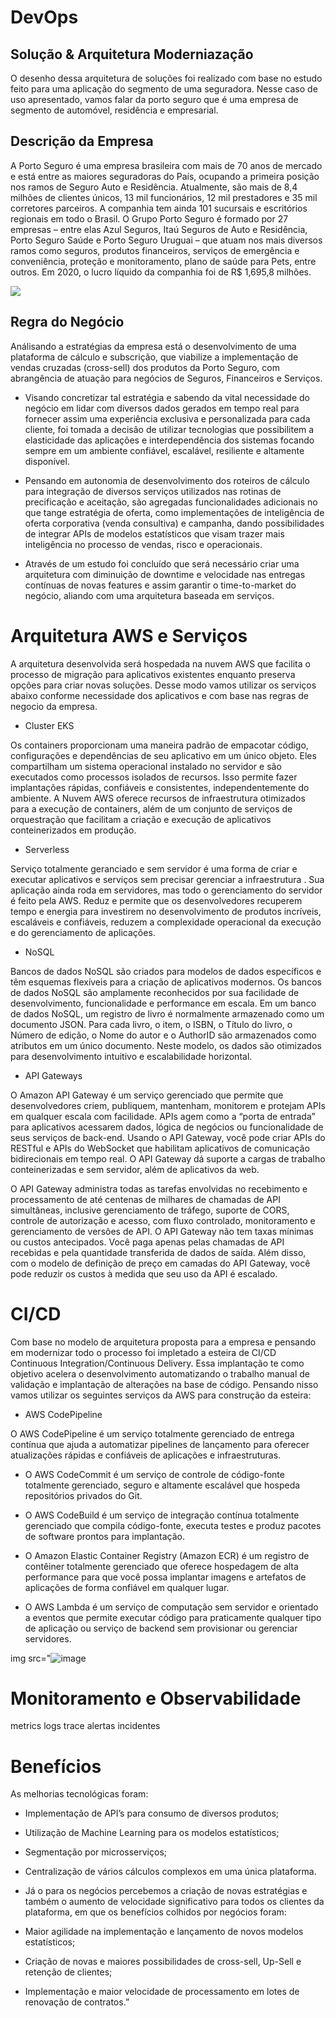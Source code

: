 # DevOps

## Solução & Arquitetura Moderniazação 

O desenho dessa arquitetura de soluções foi realizado com base no estudo feito para uma aplicação do segmento de uma seguradora.
Nesse caso de uso apresentado, vamos falar da porto seguro que é uma empresa de segmento de automóvel, residência e empresarial.

## Descrição da Empresa

A Porto Seguro é uma empresa brasileira com mais de 70 anos de mercado e está entre as maiores seguradoras do País, ocupando a primeira posição nos ramos de Seguro Auto e Residência. Atualmente, são mais de 8,4 milhões de clientes únicos, 13 mil funcionários, 12 mil prestadores e 35 mil corretores parceiros. A companhia tem ainda 101 sucursais e escritórios regionais em todo o Brasil. O Grupo Porto Seguro é formado por 27 empresas – entre elas Azul Seguros, Itaú Seguros de Auto e Residência, Porto Seguro Saúde e Porto Seguro Uruguai – que atuam nos mais diversos ramos como seguros, produtos financeiros, serviços de emergência e conveniência, proteção e monitoramento, plano de saúde para Pets, entre outros. Em 2020, o lucro líquido da companhia foi de R$ 1,695,8 milhões.

<img src=![image](https://github.com/tayralabdesafios/DevOps/assets/145468256/02a985b8-7790-4a8c-92a3-64180204360f)>

## Regra do Negócio

Análisando a estratégias da empresa está o desenvolvimento de uma plataforma de cálculo e subscrição, que viabilize a implementação de vendas cruzadas (cross-sell) dos produtos da Porto Seguro, com abrangência de atuação para negócios de Seguros, Financeiros e Serviços.

- Visando concretizar tal estratégia e sabendo da vital necessidade do negócio em lidar com diversos dados gerados em tempo real para fornecer assim uma experiência exclusiva e personalizada para cada cliente, foi tomada a decisão de utilizar tecnologias que possibilitem a elasticidade das aplicações e interdependência dos sistemas focando sempre em um ambiente confiável, escalável, resiliente e altamente disponível.

- Pensando em autonomia de desenvolvimento dos roteiros de cálculo para integração de diversos serviços utilizados nas rotinas de precificação e aceitação, são agregadas funcionalidades adicionais no que tange estratégia de oferta, como implementações de inteligência de oferta corporativa (venda consultiva) e campanha, dando possibilidades de integrar APIs de modelos estatísticos que visam trazer mais inteligência no processo de vendas, risco e operacionais.

- Através de um estudo foi concluído que será necessário criar uma arquitetura com  diminuição de downtime e velocidade nas entregas contínuas de novas features e assim garantir o time-to-market do negócio, aliando com uma arquitetura baseada em serviços.

# Arquitetura AWS e Serviços

A arquitetura desenvolvida será hospedada na nuvem AWS que facilita o processo de migração para aplicativos existentes enquanto preserva opções para criar novas soluções.
Desse modo vamos utilizar os serviços abaixo conforme necessidade dos aplicativos e com base nas regras de negocio da empresa.

- Cluster EKS
  
Os containers proporcionam uma maneira padrão de empacotar código, configurações e dependências de seu aplicativo em um único objeto. Eles compartilham um sistema operacional instalado no servidor e são executados como processos isolados de recursos. Isso permite fazer implantações rápidas, confiáveis e consistentes, independentemente do ambiente. A Nuvem AWS oferece recursos de infraestrutura otimizados para a execução de containers, além de um conjunto de serviços de orquestração que facilitam a criação e execução de aplicativos conteinerizados em produção.

-  Serverless
  
Serviço totalmente geranciado e  sem servidor é uma forma de criar e executar aplicativos e serviços sem precisar gerenciar a infraestrutura . Sua aplicação ainda roda em servidores, mas todo o gerenciamento do servidor é feito pela AWS. Reduz e permite que os desenvolvedores recuperem tempo e energia para investirem no desenvolvimento de produtos incríveis, escaláveis e confiáveis, reduzem a complexidade operacional da execução e do gerenciamento de aplicações.
  
-  NoSQL

Bancos de dados NoSQL são criados para modelos de dados específicos e têm esquemas flexíveis para a criação de aplicativos modernos. Os bancos de dados NoSQL são amplamente reconhecidos por sua facilidade de desenvolvimento, funcionalidade e performance em escala. Em um banco de dados NoSQL, um registro de livro é normalmente armazenado como um documento JSON. Para cada livro, o item, o ISBN, o Título do livro, o Número de edição, o Nome do autor e o AuthorID são armazenados como atributos em um único documento. Neste modelo, os dados são otimizados para desenvolvimento intuitivo e escalabilidade horizontal.
  
-  API Gateways
  
O Amazon API Gateway é um serviço gerenciado que permite que desenvolvedores criem, publiquem, mantenham, monitorem e protejam APIs em qualquer escala com facilidade. APIs agem como a “porta de entrada” para aplicativos acessarem dados, lógica de negócios ou funcionalidade de seus serviços de back-end. Usando o API Gateway, você pode criar APIs do RESTful e APIs do WebSocket que habilitam aplicativos de comunicação bidirecionais em tempo real. O API Gateway dá suporte a cargas de trabalho conteinerizadas e sem servidor, além de aplicativos da web.

O API Gateway administra todas as tarefas envolvidas no recebimento e processamento de até centenas de milhares de chamadas de API simultâneas, inclusive gerenciamento de tráfego, suporte de CORS, controle de autorização e acesso, com fluxo controlado, monitoramento e gerenciamento de versões de API. O API Gateway não tem taxas mínimas ou custos antecipados. Você paga apenas pelas chamadas de API recebidas e pela quantidade transferida de dados de saída. Além disso, com o modelo de definição de preço em camadas do API Gateway, você pode reduzir os custos à medida que seu uso da API é escalado.

# CI/CD
Com base no modelo de arquitetura proposta para a empresa e pensando em modernizar todo o processo foi impletado a esteira de CI/CD Continuous Integration/Continuous Delivery. Essa implantação te como objetivo acelera o desenvolvimento automatizando o trabalho manual de validação e implantação de alterações na base de código. Pensando nisso vamos utilizar os seguintes serviços da AWS para construção da esteira:


- AWS CodePipeline
  
O AWS CodePipeline é um serviço totalmente gerenciado de entrega contínua que ajuda a automatizar pipelines de lançamento para oferecer atualizações rápidas e confiáveis de aplicações e infraestruturas.

- O AWS CodeCommit é um serviço de controle de código-fonte totalmente gerenciado, seguro e altamente escalável que hospeda repositórios privados do Git.


- O AWS CodeBuild é um serviço de integração contínua totalmente gerenciado que compila código-fonte, executa testes e produz pacotes de software prontos para implantação.


- O Amazon Elastic Container Registry (Amazon ECR) é um registro de contêiner totalmente gerenciado que oferece hospedagem de alta performance para que você possa implantar imagens e artefatos de aplicações de forma confiável em qualquer lugar.
  
- O AWS Lambda é um serviço de computação sem servidor e orientado a eventos que permite executar código para praticamente qualquer tipo de aplicação ou serviço de backend sem provisionar ou gerenciar servidores.


img src="![image](https://github.com/tayralabdesafios/DevOps/assets/145468256/73958709-e560-4174-9262-7beb3d7bd7cd)


# Monitoramento e Observabilidade

metrics
logs
trace
alertas
incidentes

# Benefícios

 As melhorias tecnológicas foram:

- Implementação de API’s para consumo de diversos produtos;
- Utilização de Machine Learning para os modelos estatísticos;
- Segmentação por microsserviços;
- Centralização de vários cálculos complexos em uma única plataforma.
- Já o para os negócios percebemos a criação de novas estratégias e também o aumento de velocidade significativo para todos os clientes da plataforma, em que os benefícios colhidos por negócios foram:

- Maior agilidade na implementação e lançamento de novos modelos estatísticos;
- Criação de novas e maiores possibilidades de cross-sell, Up-Sell e retenção de clientes;
- Implementação e maior velocidade de processamento em lotes de renovação de contratos.”
